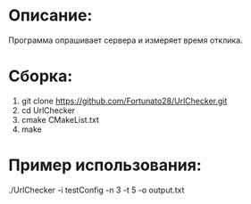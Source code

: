 # Описание:
Программа опрашивает сервера и измеряет время отклика.

# Сборка:
1. git clone https://github.com/Fortunato28/UrlChecker.git
2. cd UrlChecker
3. cmake CMakeList.txt
4. make

# Пример использования:
./UrlChecker -i testConfig -n 3 -t 5 -o output.txt
